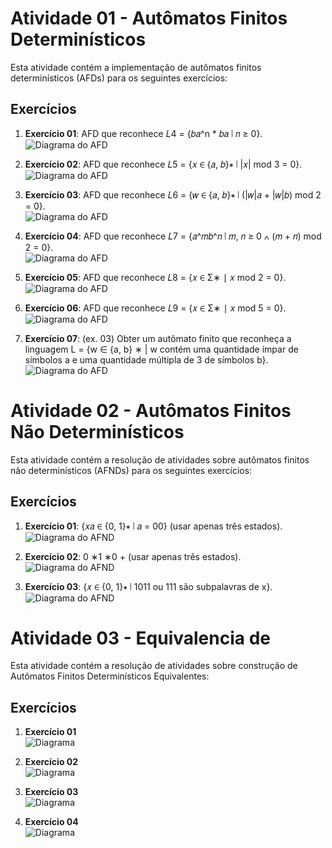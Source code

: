 # Atividade 01 - Autômatos Finitos Determinísticos

Esta atividade contém a implementação de autômatos finitos determinísticos (AFDs) para os seguintes exercícios:

## Exercícios

1. **Exercício 01**: AFD que reconhece 𝐿4 = {𝑏𝑎^n \* 𝑏𝑎 ∣ 𝑛 ≥ 0}.  
   ![Diagrama do AFD](atv-01%20-%20deterministic%20finite%20automata/ex01/ex01.png)

2. **Exercício 02**: AFD que reconhece 𝐿5 = {𝑥 ∈ {𝑎, 𝑏}∗ ∣ |𝑥| mod 3 = 0}.  
   ![Diagrama do AFD](atv-01%20-%20deterministic%20finite%20automata/ex02/ex02.png)

3. **Exercício 03**: AFD que reconhece 𝐿6 = {𝑤 ∈ {𝑎, 𝑏}∗ ∣ (|𝑤|𝑎 + |𝑤|𝑏) mod 2 = 0}.  
   ![Diagrama do AFD](atv-01%20-%20deterministic%20finite%20automata/ex03/ex03.png)

4. **Exercício 04**: AFD que reconhece 𝐿7 = {𝑎^𝑚𝑏^𝑛 ∣ 𝑚, 𝑛 ≥ 0 ∧ (𝑚 + 𝑛) mod 2 = 0}.  
   ![Diagrama do AFD](atv-01%20-%20deterministic%20finite%20automata/ex04/ex04.png)

5. **Exercício 05**: AFD que reconhece 𝐿8 = {𝑥 ∈ Σ∗ ∣ 𝑥 mod 2 = 0}.  
   ![Diagrama do AFD](atv-01%20-%20deterministic%20finite%20automata/ex05/ex05.png)

6. **Exercício 06**: AFD que reconhece 𝐿9 = {𝑥 ∈ Σ∗ ∣ 𝑥 mod 5 = 0}.  
   ![Diagrama do AFD](atv-01%20-%20deterministic%20finite%20automata/ex06/ex06.png)

7. **Exercício 07**: (ex. 03) Obter um autômato finito que reconheça a linguagem L = {w ∈ {a, b} ∗ | w contém uma quantidade ímpar de símbolos a e uma quantidade múltipla de 3 de símbolos b}.  
   ![Diagrama do AFD](atv-01%20-%20deterministic%20finite%20automata/ex07/ex07.png)

# Atividade 02 - Autômatos Finitos Não Determinísticos

Esta atividade contém a resolução de atividades sobre autômatos finitos não determinísticos (AFNDs) para os seguintes exercícios:

## Exercícios

1. **Exercício 01**: {𝑥𝑎 ∈ {0, 1}∗ ∣ 𝑎 = 00} (usar apenas três estados).  
   ![Diagrama do AFND](atv-02%20-%20non-deterministic%20finite%20automata/ex01/ex01.png)

2. **Exercício 02**: 0 ∗1 ∗0 + (usar apenas três estados).  
   ![Diagrama do AFND](atv-02%20-%20non-deterministic%20finite%20automata/ex02/ex02.png)

3. **Exercício 03**: {𝑥 ∈ {0, 1}∗ ∣ 1011 ou 111 são subpalavras de x}.  
   ![Diagrama do AFND](atv-02%20-%20non-deterministic%20finite%20automata/ex03/ex03.png)

# Atividade 03 - Equivalencia de

Esta atividade contém a resolução de atividades sobre construção de Autômatos Finitos Determinísticos Equivalentes:

## Exercícios

1. **Exercício 01**  
   ![Diagrama](atv-03%20-%20equivalence/ex01/test-ex01.png)

2. **Exercício 02**  
   ![Diagrama](atv-03%20-%20equivalence/ex02/test-ex02.png)

3. **Exercício 03**  
   ![Diagrama](atv-03%20-%20equivalence/ex03/test-ex03.png)

4. **Exercício 04**  
   ![Diagrama](atv-03%20-%20equivalence/ex04/test-ex04.png)

